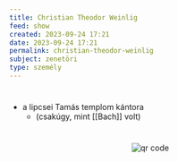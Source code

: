 ```yaml
---
title: Christian Theodor Weinlig
feed: show
created: 2023-09-24 17:21
date: 2023-09-24 17:21
permalink: christian-theodor-weinlig
subject: zenetöri
type: személy
---
```

#
- a lipcsei Tamás templom kántora
	- (csakúgy, mint [[Bach]] volt)



#
<p style="text-align: center;"><img src="https://chart.googleapis.com/chart?cht=qr&chl=https://notes.andrasdenes.com/christian-theodor-weinlig&chs=180x180&choe=UTF-8&chld=L|2" alt="qr code"></p>

